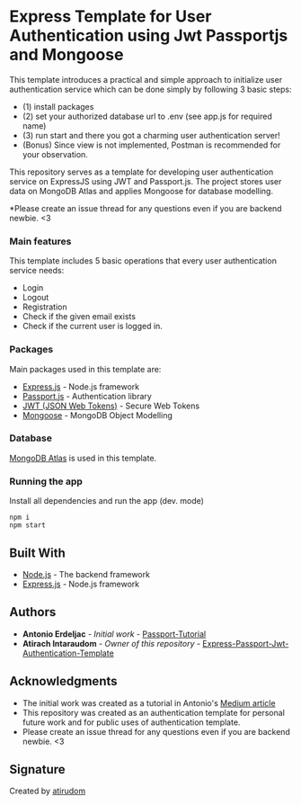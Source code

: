 # Express Template for User Authentication using Jwt Passportjs and Mongoose
This template introduces a practical and simple approach to initialize user authentication service which can be done simply by following 3 basic steps: 
* (1) install packages 
* (2) set your authorized database url to .env (see app.js for required name)
* (3) run start and there you got a charming user authentication server!
* (Bonus) Since view is not implemented, Postman is recommended for your observation.

This repository serves as a template for developing user authentication service on ExpressJS using JWT and Passport.js.
The project stores user data on MongoDB Atlas and applies Mongoose for database modelling.

*Please create an issue thread for any questions even if you are backend newbie. <3

### Main features

This template includes 5 basic operations that every user authentication service needs:
* Login 
* Logout 
* Registration 
* Check if the given email exists
* Check if the current user is logged in. 


### Packages

Main packages used in this template are:
* [Express.js](https://github.com/expressjs/express) - Node.js framework
* [Passport.js](http://www.passportjs.org/) - Authentication library
* [JWT (JSON Web Tokens)](https://jwt.io/) - Secure Web Tokens
* [Mongoose](https://mongoosejs.com/) - MongoDB Object Modelling

### Database
[MongoDB Atlas](https://cloud.mongodb.com/) is used in this template.

### Running the app

Install all dependencies and run the app (dev. mode)

```
npm i
npm start
```

## Built With

* [Node.js](https://nodejs.org) - The backend framework
* [Express.js](https://github.com/expressjs/express) - Node.js framework


## Authors

* **Antonio Erdeljac** - *Initial work* - [Passport-Tutorial](https://github.com/AntonioErdeljac/Blog-Tutorial)
* **Atirach Intaraudom** - *Owner of this repository* - [Express-Passport-Jwt-Authentication-Template](https://github.com/atirudom/Express-Passport-Jwt-Authentication-Template)

## Acknowledgments

* The initial work was created as a tutorial in Antonio's [Medium article](https://medium.com/p/4a56ed18e81e)
* This repository was created as an authentication template for personal future work and for public uses of authentication template.
* Please create an issue thread for any questions even if you are backend newbie. <3

## Signature
Created by [atirudom](https://github.com/atirudom)
